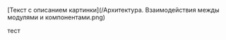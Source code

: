 [Текст с описанием картинки](/Архитектура. Взаимодействия межды модулями и компонентами.png)
  
тест
